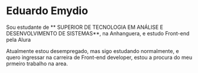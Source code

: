 # Eduardo Emydio

Sou estudante de ** SUPERIOR DE TECNOLOGIA EM ANÁLISE E DESENVOLVIMENTO DE SISTEMAS**, na Anhanguera, e estudo Front-end pela Alura

Atualmente estou desempregado, mas sigo estudando normalmente, e quero ingressar na carreira de Front-end developer, estou a procura do meu prmeiro trabalho na area.
